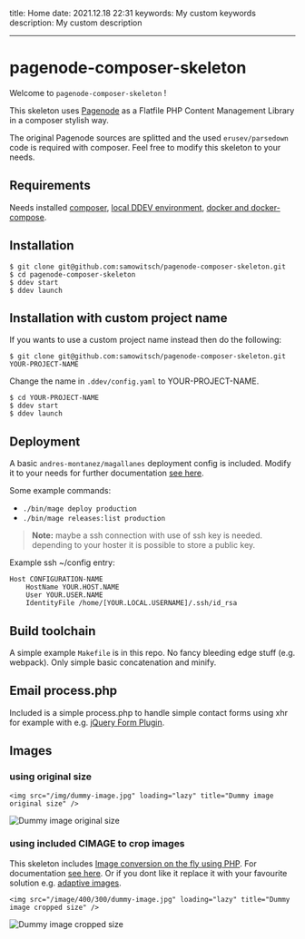 title: Home
date: 2021.12.18 22:31
keywords: My custom keywords
description: My custom description

---

# pagenode-composer-skeleton

Welcome to ```pagenode-composer-skeleton``` !

This skeleton uses [Pagenode](https://pagenode.org/) as a Flatfile PHP Content Management Library in a composer stylish way.

The original Pagenode sources are splitted and the used ```erusev/parsedown``` code is required with composer. Feel free to modify this skeleton to your needs. 

## Requirements

Needs installed [composer](https://getcomposer.org/), [local DDEV environment](https://ddev.readthedocs.io/en/latest/), [docker and docker-compose](https://docs.docker.com/get-docker/).

## Installation

```
$ git clone git@github.com:samowitsch/pagenode-composer-skeleton.git
$ cd pagenode-composer-skeleton
$ ddev start
$ ddev launch
```
## Installation with custom project name

If you wants to use a custom project name instead then do the following:

```
$ git clone git@github.com:samowitsch/pagenode-composer-skeleton.git YOUR-PROJECT-NAME
```

Change the name in ```.ddev/config.yaml``` to YOUR-PROJECT-NAME. 

```
$ cd YOUR-PROJECT-NAME
$ ddev start
$ ddev launch
```

## Deployment

A basic ```andres-montanez/magallanes``` deployment config is included. Modify it to your needs for further documentation [see here](https://www.magephp.com/).

Some example commands:

* ```./bin/mage deploy production```
* ```./bin/mage releases:list production```

> **Note:** maybe a ssh connection with use of ssh key is needed. depending to your hoster it is possible to store a public key.

Example ssh ~/config entry:

```shell
Host CONFIGURATION-NAME
    HostName YOUR.HOST.NAME
    User YOUR.USER.NAME
    IdentityFile /home/[YOUR.LOCAL.USERNAME]/.ssh/id_rsa
```

## Build toolchain

A simple example ```Makefile``` is in this repo. No fancy bleeding edge stuff (e.g. webpack). Only simple basic concatenation and minify.

## Email process.php

Included is a simple process.php to handle simple contact forms using xhr for example with e.g. [jQuery Form Plugin](https://github.com/jquery-form/form).

## Images

### using original size

```<img src="/img/dummy-image.jpg" loading="lazy" title="Dummy image original size" />```

<img src="/img/dummy-image.jpg" loading="lazy" title="Dummy image original size" />

### using included CIMAGE to crop images

This skeleton includes [Image conversion on the fly using PHP](https://github.com/mosbth/cimage). For documentation [see here](https://cimage.se/). Or if you dont like it replace it with your favourite solution e.g. [adaptive images](http://adaptive-images.com/).

```<img src="/image/400/300/dummy-image.jpg" loading="lazy" title="Dummy image cropped size" />```

<img src="/image/400/300/dummy-image.jpg" loading="lazy" title="Dummy image cropped size" />


